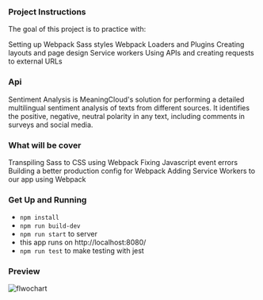 ### Project Instructions

The goal of this project is to practice with:

Setting up Webpack
Sass styles
Webpack Loaders and Plugins
Creating layouts and page design
Service workers
Using APIs and creating requests to external URLs

### Api 
Sentiment Analysis is MeaningCloud's solution for performing a detailed multilingual sentiment analysis of texts from different sources.
It identifies the positive, negative, neutral polarity in any text, including comments in surveys and social media.


### What will be cover

Transpiling Sass to CSS using Webpack
Fixing Javascript event errors
Building a better production config for Webpack
Adding Service Workers to our app using Webpack


### Get Up and Running

- `npm install`
- `npm run build-dev`
- `npm run start` to server
- this app runs on http://localhost:8080/
- `npm run test` to make testing with jest

### Preview

![flwochart](./src/client/image/preview.jpg)
